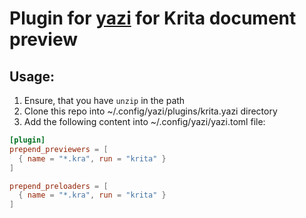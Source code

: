 # Plugin for [yazi](https://github.com/sxyazi/yazi) for Krita document preview

## Usage:

1) Ensure, that you have `unzip` in the path
2) Clone this repo into ~/.config/yazi/plugins/krita.yazi directory
3) Add the following content into ~/.config/yazi/yazi.toml file:
```toml
[plugin]
prepend_previewers = [
  { name = "*.kra", run = "krita" }
]

prepend_preloaders = [
  { name = "*.kra", run = "krita" }
]
```
